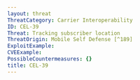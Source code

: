 ```yaml
---
layout: threat
ThreatCategory: Carrier Interoperability
ID: CEL-39
Threat: Tracking subscriber location
ThreatOrigin: Mobile Self Defense [^189]
ExploitExample:
CVEExample:
PossibleCountermeasures: {}
title: CEL-39
---
```

